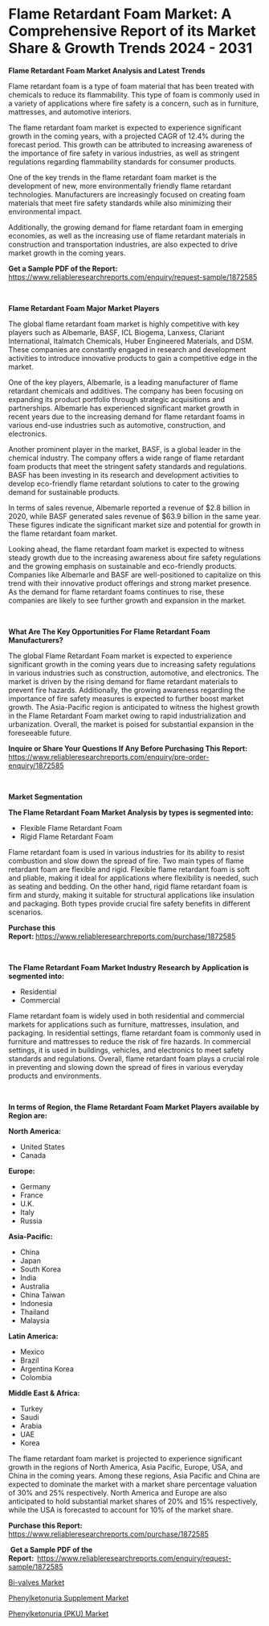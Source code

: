 <p><h1>Flame Retardant Foam Market: A Comprehensive Report of its Market Share & Growth Trends 2024 - 2031</h1></p><p><strong>Flame Retardant Foam Market Analysis and Latest Trends</strong></p>
<p><p>Flame retardant foam is a type of foam material that has been treated with chemicals to reduce its flammability. This type of foam is commonly used in a variety of applications where fire safety is a concern, such as in furniture, mattresses, and automotive interiors.</p><p>The flame retardant foam market is expected to experience significant growth in the coming years, with a projected CAGR of 12.4% during the forecast period. This growth can be attributed to increasing awareness of the importance of fire safety in various industries, as well as stringent regulations regarding flammability standards for consumer products.</p><p>One of the key trends in the flame retardant foam market is the development of new, more environmentally friendly flame retardant technologies. Manufacturers are increasingly focused on creating foam materials that meet fire safety standards while also minimizing their environmental impact.</p><p>Additionally, the growing demand for flame retardant foam in emerging economies, as well as the increasing use of flame retardant materials in construction and transportation industries, are also expected to drive market growth in the coming years.</p></p>
<p><strong>Get a Sample PDF of the Report:&nbsp;</strong> <a href="https://www.reliableresearchreports.com/enquiry/request-sample/1872585">https://www.reliableresearchreports.com/enquiry/request-sample/1872585</a></p>
<p>&nbsp;</p>
<p><strong>Flame Retardant Foam Major Market Players</strong></p>
<p><p>The global flame retardant foam market is highly competitive with key players such as Albemarle, BASF, ICL Biogema, Lanxess, Clariant International, Italmatch Chemicals, Huber Engineered Materials, and DSM. These companies are constantly engaged in research and development activities to introduce innovative products to gain a competitive edge in the market.</p><p>One of the key players, Albemarle, is a leading manufacturer of flame retardant chemicals and additives. The company has been focusing on expanding its product portfolio through strategic acquisitions and partnerships. Albemarle has experienced significant market growth in recent years due to the increasing demand for flame retardant foams in various end-use industries such as automotive, construction, and electronics.</p><p>Another prominent player in the market, BASF, is a global leader in the chemical industry. The company offers a wide range of flame retardant foam products that meet the stringent safety standards and regulations. BASF has been investing in its research and development activities to develop eco-friendly flame retardant solutions to cater to the growing demand for sustainable products.</p><p>In terms of sales revenue, Albemarle reported a revenue of $2.8 billion in 2020, while BASF generated sales revenue of $63.9 billion in the same year. These figures indicate the significant market size and potential for growth in the flame retardant foam market.</p><p>Looking ahead, the flame retardant foam market is expected to witness steady growth due to the increasing awareness about fire safety regulations and the growing emphasis on sustainable and eco-friendly products. Companies like Albemarle and BASF are well-positioned to capitalize on this trend with their innovative product offerings and strong market presence. As the demand for flame retardant foams continues to rise, these companies are likely to see further growth and expansion in the market.</p></p>
<p>&nbsp;</p>
<p><strong>What Are The Key Opportunities For Flame Retardant Foam Manufacturers?</strong></p>
<p><p>The global Flame Retardant Foam market is expected to experience significant growth in the coming years due to increasing safety regulations in various industries such as construction, automotive, and electronics. The market is driven by the rising demand for flame retardant materials to prevent fire hazards. Additionally, the growing awareness regarding the importance of fire safety measures is expected to further boost market growth. The Asia-Pacific region is anticipated to witness the highest growth in the Flame Retardant Foam market owing to rapid industrialization and urbanization. Overall, the market is poised for substantial expansion in the foreseeable future.</p></p>
<p><strong>Inquire or Share Your Questions If Any Before Purchasing This Report:</strong> <a href="https://www.reliableresearchreports.com/enquiry/pre-order-enquiry/1872585">https://www.reliableresearchreports.com/enquiry/pre-order-enquiry/1872585</a></p>
<p>&nbsp;</p>
<p><strong>Market Segmentation</strong></p>
<p><strong>The Flame Retardant Foam Market Analysis by types is segmented into:</strong></p>
<p><ul><li>Flexible Flame Retardant Foam</li><li>Rigid Flame Retardant Foam</li></ul></p>
<p><p>Flame retardant foam is used in various industries for its ability to resist combustion and slow down the spread of fire. Two main types of flame retardant foam are flexible and rigid. Flexible flame retardant foam is soft and pliable, making it ideal for applications where flexibility is needed, such as seating and bedding. On the other hand, rigid flame retardant foam is firm and sturdy, making it suitable for structural applications like insulation and packaging. Both types provide crucial fire safety benefits in different scenarios.</p></p>
<p><strong>Purchase this Report:&nbsp;</strong><a href="https://www.reliableresearchreports.com/purchase/1872585">https://www.reliableresearchreports.com/purchase/1872585</a></p>
<p>&nbsp;</p>
<p><strong>The Flame Retardant Foam Market Industry Research by Application is segmented into:</strong></p>
<p><ul><li>Residential</li><li>Commercial</li></ul></p>
<p><p>Flame retardant foam is widely used in both residential and commercial markets for applications such as furniture, mattresses, insulation, and packaging. In residential settings, flame retardant foam is commonly used in furniture and mattresses to reduce the risk of fire hazards. In commercial settings, it is used in buildings, vehicles, and electronics to meet safety standards and regulations. Overall, flame retardant foam plays a crucial role in preventing and slowing down the spread of fires in various everyday products and environments.</p></p>
<p>&nbsp;</p>
<p><strong>In terms of Region, the Flame Retardant Foam Market Players available by Region are:</strong></p>
<p>
    <p> <strong> North America: </strong>
        <ul>
            <li>United States</li>
            <li>Canada</li>
        </ul>
        </p> 
    <p> <strong> Europe: </strong>
        <ul>
            <li>Germany</li>
            <li>France</li>
            <li>U.K.</li>
            <li>Italy</li>
            <li>Russia</li>
        </ul>
        </p> 
    <p> <strong> Asia-Pacific: </strong>
        <ul>
            <li>China</li>
            <li>Japan</li>
            <li>South Korea</li>
            <li>India</li>
            <li>Australia</li>
            <li>China Taiwan</li>
            <li>Indonesia</li>
            <li>Thailand</li>
            <li>Malaysia</li>
        </ul>
        </p> 
    <p> <strong> Latin America: </strong>
        <ul>
            <li>Mexico</li>
            <li>Brazil</li>
            <li>Argentina Korea</li>
            <li>Colombia</li>
        </ul>
        </p> 
    <p> <strong> Middle East & Africa: </strong>
        <ul>
            <li>Turkey</li>
            <li>Saudi</li>
            <li>Arabia</li>
            <li>UAE</li>
            <li>Korea</li>
        </ul>
    </p>
    </p>
<p><p>The flame retardant foam market is projected to experience significant growth in the regions of North America, Asia Pacific, Europe, USA, and China in the coming years. Among these regions, Asia Pacific and China are expected to dominate the market with a market share percentage valuation of 30% and 25% respectively. North America and Europe are also anticipated to hold substantial market shares of 20% and 15% respectively, while the USA is forecasted to account for 10% of the market share.</p></p>
<p><strong>Purchase this Report: </strong><a href="https://www.reliableresearchreports.com/purchase/1872585">https://www.reliableresearchreports.com/purchase/1872585</a></p>
<p>&nbsp;<strong>Get a Sample PDF of the Report:&nbsp;&nbsp;</strong><a href="https://www.reliableresearchreports.com/enquiry/request-sample/1872585">https://www.reliableresearchreports.com/enquiry/request-sample/1872585</a></p>
<p><strong></strong></p>
<p><p><a href="https://view.publitas.com/reportprime-1/bi-valves-market-size-market-share-and-global-market-analysis-report-2023-2030/">Bi-valves Market</a></p><p><a href="https://view.publitas.com/reportprime-1/phenylketonuria-supplement-market-a-comprehensive-report-of-its-market-share-growth-trends-2023-2030/">Phenylketonuria Supplement Market</a></p><p><a href="https://view.publitas.com/reportprime-1/phenylketonuria-pku-market-insights-market-players-and-forecast-till-2030/">Phenylketonuria (PKU) Market</a></p></p>